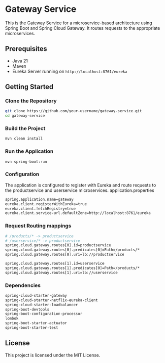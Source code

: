 # Gateway Service

This is the Gateway Service for a microservice-based architecture using Spring Boot and Spring Cloud Gateway. It routes requests to the appropriate microservices.

## Prerequisites

- Java 21
- Maven
- Eureka Server running on `http://localhost:8761/eureka`

## Getting Started

### Clone the Repository

```sh
git clone https://github.com/your-username/gateway-service.git
cd gateway-service
```

### Build the Project
```sh
mvn clean install
```

### Run the Application
```sh
mvn spring-boot:run
```

### Configuration
The application is configured to register with Eureka and route requests to the productservice and userservice microservices.
application.properties
```sh
spring.application.name=gateway
eureka.client.registerWithEureka=true
eureka.client.fetchRegistry=true
eureka.client.service-url.defaultZone=http://localhost:8761/eureka
```
### Request Routing mappings
```sh
# /products/* -> productservice
# /userservice/* -> productservice
spring.cloud.gateway.routes[0].id=productservice
spring.cloud.gateway.routes[0].predicates[0]=Path=/products/*
spring.cloud.gateway.routes[0].uri=lb://productservice

spring.cloud.gateway.routes[1].id=userservice
spring.cloud.gateway.routes[1].predicates[0]=Path=/products/*
spring.cloud.gateway.routes[1].uri=lb://userservice
```
### Dependencies
```sh
spring-cloud-starter-gateway
spring-cloud-starter-netflix-eureka-client
spring-cloud-starter-loadbalancer
spring-boot-devtools
spring-boot-configuration-processor
lombok
spring-boot-starter-actuator
spring-boot-starter-test
```
## License
This project is licensed under the MIT License.
